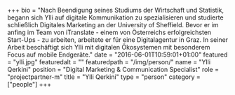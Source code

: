 +++
bio = "Nach Beendigung seines Studiums der Wirtschaft und Statistik, begann sich Ylli auf digitale Kommunikation zu spezialisieren und studierte schließlich Digitales Marketing an der University of Sheffield. Bevor er im anfing im Team von iTranslate - einem von Österreichs erfolgreichsten Start-Ups - zu arbeiten, arbeitete er für eine Digitalagentur in Graz. In seiner Arbeit beschäftigt sich Ylli mit digitalen Ökosystemen mit besonderem Focus auf mobile Endgeräte."
date = "2016-06-01T10:59:01+01:00"
featured = "ylli.jpg"
featuredalt = ""
featuredpath = "/img/person/"
name = "Ylli Qerkini"
position = "Digital Marketing & Communication Specialist"
role = "projectpartner-m"
title = "Ylli Qerkini"
type = "person"
category = ["people"]
+++
